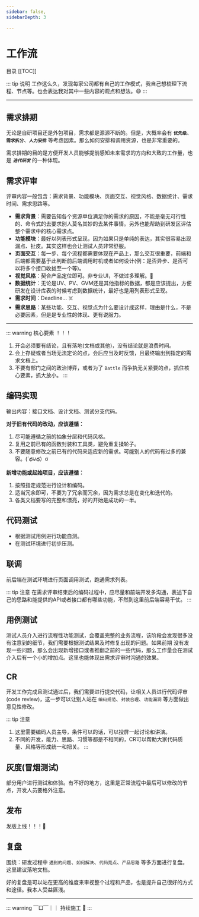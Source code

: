 ```yaml
---
sidebar: false,
sidebarDepth: 3

---
```


# 工作流

目录
[[TOC]]

::: tip 说明
工作这么久，发现每家公司都有自己的工作模式，我自己想梳理下流程、节点等。也会表达我对其中一些内容的观点和想法。😅
:::

---

## 需求排期

无论是自研项目还是外包项目，需求都是源源不断的。但是，大概率会有 **`优先级`**、**`需求拆分`**、**`人力安排`** 等考虑因素。那么如何安排和调用资源，也是非常重要的。

需求排期的目的是方便开发人员能够提前感知未来需求的方向和大致的工作量，也是 ***`迭代研发`*** 的一种体现。 

## 需求评审

评审内容一般包含：需求背景、功能模块、页面交互、视觉风格、数据统计、需求时间、需求思路等。

- **需求背景**：需要告知各个资源单位满足你的需求的原因，不能是毫无可行性的、命令式的去要求别人莫名其妙的去某件事情。另外也能帮助到研发区评估整个需求中的核心需求点。
- **功能模块**：最好以列表形式呈现，因为如果只是单纯的表达，其实很容易出现漏点、扯皮。其实这样也会让测试人员非常舒服。
- **页面交互**：每一步、每个流程都需要体现在产品上，那么交互很重要，前端和后端都需要基于此判断前后端调用时机或者如何设计(例：是否异步、是否可以将多个接口收拢至一个等)。
- **视觉风格**：契合产品定位即可。非专业UI，不做过多理解。🥲
- **数据统计**：无论是UV、PV、GVM还是其他指标的数据，都是应该提出，方便研发在设计库表的时候考虑到数据统计，最好也是用列表形式呈现。
- **需求时间**：Deadline...  ☠️
- **需求思路**：某些功能、交互、视觉点为什么要设计成这样，理由是什么，不是必要因素，但是是专业性的体现、更有说服力。

---

::: warning 核心要素 ！！！
1. 开会必须要有结论，且有落地(文档或其他)，没有结论就是浪费时间。
2. 会上存疑或者当场无法定论的点，会后应当及时反馈，且最终输出到指定的需求文档上。
3. 不要有部门之间的政治博弈，或者为了 `Battle` 而争执无关紧要的点，抓住核心要素，抓大放小。
:::

## 编码实现

输出内容：接口文档、设计文档、测试分支代码。

**对于旧有代码的改动，应该遵循：**
1. 尽可能遵循之前的抽象分层和代码风格。
2. 复用之前已有的函数封装和工具类，避免重复揉轮子。
3. 不要随意修改之前已有的代码来适应新的需求。可能别人的代码有过多的兼容。(´థ౪థ）σ

**新增功能或起始项目，应该遵循：**
1. 按照指定规范进行设计和编码。
2. 适当冗余即可，不要为了冗余而冗余，因为需求总是在变化和迭代的。
3. 各类文档要写的完整和漂亮，好的开始是成功的一半。

## 代码测试

- 根据测试用例进行功能自测。
- 在测试环境进行初步压测。

## 联调

前后端在测试环境进行页面调用测试，跑通需求列表。

::: tip 注意
在需求评审结束后的编码过程中，应尽量和前端开发多沟通，表述下自己的思路和能提供的API或者接口都有哪些功能，不然到这里前后端容易干仗。
:::

## 用例测试

测试人员介入进行流程性功能测试，会覆盖完整的业务流程，该阶段会发现很多没有注意到的细节，我们需要根据测试结果及时修复出现的问题。如果前期
没有发现一些问题，那么会出现新增接口或者推翻之前的一些代码，那么工作量会在测试介入后有一个小的增加点。这里也能体现出需求评审时沟通的效果。


## CR

开发工作完成且测试通过后，我们需要进行提交代码，让相关人员进行代码评审(code review)，这一步可以让别人站在 `编码规范`、`封装合理`、`功能漏洞` 等方面做出意见性修改。

::: tip 注意
1. 这里需要编码人员主导，条件可以的话，可以投屏一起讨论和讲演。
2. 不同的开发，能力、思路、习惯等都是不相同的，CR可以帮助大家代码质量、风格等形成统一和把关。
:::

## 灰度(冒烟测试)

部分用户进行测试和体验。有不好的地方，这里是正常流程中最后可以修改的节点，开发人员要格外注意。

## 发布

发版上线！！！:tada:

## 复盘

围绕：研发过程中 `遇到的问题`、`如何解决`、`代码亮点`、`产品思路` 等多方面进行复盘。这里建议落地文档。

好的复盘是可以站在更高的维度来审视整个过程和产品，也是提升自己很好的方式和途径。我本人受益匪浅。

---

::: warning ￣□￣｜｜
持续施工 :construction:
:::